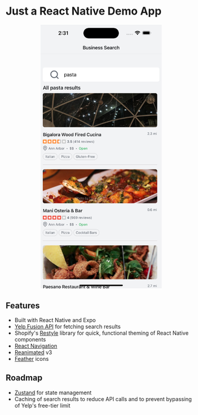 # Just a React Native Demo App

<p align="center">
  <img alt="Business Search Screenshot" src="rn-business-search-screenshot.png" width="320" />
</p>

## Features

- Built with React Native and Expo
- [Yelp Fusion API](https://docs.developer.yelp.com/docs/fusion-intro) for fetching search results
- Shopify's [Restyle](https://github.com/Shopify/restyle/) library for quick, functional theming of React Native components
- [React Navigation](https://github.com/react-navigation)
- [Reanimated](https://github.com/software-mansion/react-native-reanimated) v3
- [Feather](https://feathericons.com/) icons

## Roadmap

- [Zustand](https://github.com/pmndrs/zustand) for state management
- Caching of search results to reduce API calls and to prevent bypassing of Yelp's free-tier limit
